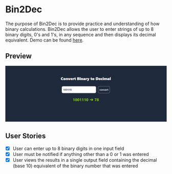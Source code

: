 # Bin2Dec

The purpose of Bin2Dec is to provide practice and understanding of how binary calculations. Bin2Dec allows the user to enter strings of up to 8 binary digits, 0's and 1's, in any sequence and then displays its decimal equivalent. Demo can be found [here](https://jamoliddinsaidov.github.io/practice-projects/1-beginner/01_bin2dec/index.html).

## Preview

![Input Example](./images/demo.png 'Preview')

## User Stories

- [x] User can enter up to 8 binary digits in one input field
- [x] User must be notified if anything other than a 0 or 1 was entered
- [x] User views the results in a single output field containing the decimal (base 10) equivalent of the binary number that was entered
